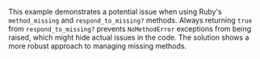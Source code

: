 This example demonstrates a potential issue when using Ruby's `method_missing` and `respond_to_missing?` methods.  Always returning `true` from `respond_to_missing?` prevents `NoMethodError` exceptions from being raised, which might hide actual issues in the code.  The solution shows a more robust approach to managing missing methods.